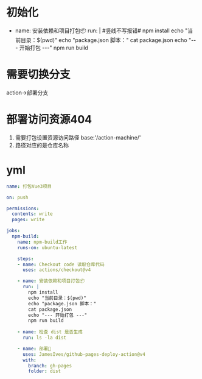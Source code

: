 # 初始化
 - name: 安装依赖和项目打包📦
      run: |  #竖线不写报错#
        npm install
        echo "当前目录：$(pwd)"
        echo "package.json 脚本："
        cat package.json
        echo "--- 开始打包 ---"
        npm run build


#  需要切换分支

 action->部署分支


# 部署访问资源404

1. 需要打包设置资源访问路径 base:'/action-machine/' 
2. 路径对应的是仓库名称


# yml

```yml
name: 打包Vue3项目

on: push

permissions:
  contents: write
  pages: write

jobs:
  npm-build:
    name: npm-build工作
    runs-on: ubuntu-latest

    steps:
    - name: Checkout code 读取仓库代码
      uses: actions/checkout@v4

    - name: 安装依赖和项目打包📦
      run: |
        npm install
        echo "当前目录：$(pwd)"
        echo "package.json 脚本："
        cat package.json
        echo "--- 开始打包 ---"
        npm run build
    
    - name: 检查 dist 是否生成
      run: ls -la dist

    - name: 部署🚀
      uses: JamesIves/github-pages-deploy-action@v4
      with:
        branch: gh-pages
        folder: dist

```